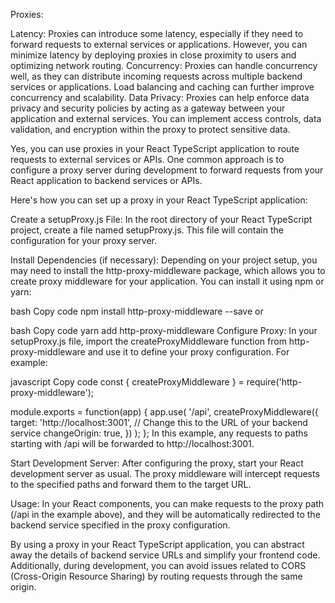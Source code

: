 Proxies:

Latency: Proxies can introduce some latency, especially if they need to forward requests to external services or applications. However, you can minimize latency by deploying proxies in close proximity to users and optimizing network routing.
Concurrency: Proxies can handle concurrency well, as they can distribute incoming requests across multiple backend services or applications. Load balancing and caching can further improve concurrency and scalability.
Data Privacy: Proxies can help enforce data privacy and security policies by acting as a gateway between your application and external services. You can implement access controls, data validation, and encryption within the proxy to protect sensitive data.

Yes, you can use proxies in your React TypeScript application to route requests to external services or APIs. One common approach is to configure a proxy server during development to forward requests from your React application to backend services or APIs.

Here's how you can set up a proxy in your React TypeScript application:

Create a setupProxy.js File: In the root directory of your React TypeScript project, create a file named setupProxy.js. This file will contain the configuration for your proxy server.

Install Dependencies (if necessary): Depending on your project setup, you may need to install the http-proxy-middleware package, which allows you to create proxy middleware for your application. You can install it using npm or yarn:

bash
Copy code
npm install http-proxy-middleware --save
or

bash
Copy code
yarn add http-proxy-middleware
Configure Proxy: In your setupProxy.js file, import the createProxyMiddleware function from http-proxy-middleware and use it to define your proxy configuration. For example:

javascript
Copy code
const { createProxyMiddleware } = require('http-proxy-middleware');

module.exports = function(app) {
  app.use(
    '/api',
    createProxyMiddleware({
      target: 'http://localhost:3001', // Change this to the URL of your backend service
      changeOrigin: true,
    })
  );
};
In this example, any requests to paths starting with /api will be forwarded to http://localhost:3001.

Start Development Server: After configuring the proxy, start your React development server as usual. The proxy middleware will intercept requests to the specified paths and forward them to the target URL.

Usage: In your React components, you can make requests to the proxy path (/api in the example above), and they will be automatically redirected to the backend service specified in the proxy configuration.

By using a proxy in your React TypeScript application, you can abstract away the details of backend service URLs and simplify your frontend code. Additionally, during development, you can avoid issues related to CORS (Cross-Origin Resource Sharing) by routing requests through the same origin.